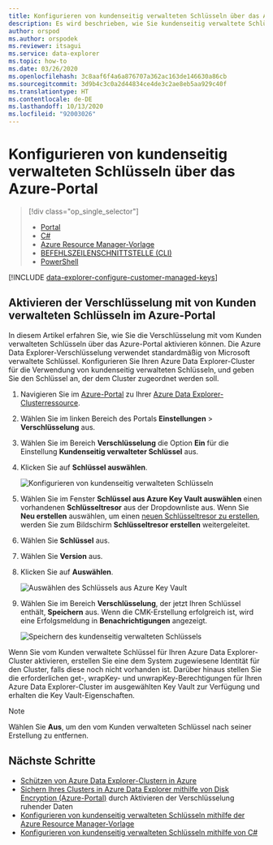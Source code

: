 ```yaml
---
title: Konfigurieren von kundenseitig verwalteten Schlüsseln über das Azure-Portal
description: Es wird beschrieben, wie Sie kundenseitig verwaltete Schlüssel für die Verschlüsselung von Azure Data Explorer-Daten mit dem Azure-Portal konfigurieren.
author: orspod
ms.author: orspodek
ms.reviewer: itsagui
ms.service: data-explorer
ms.topic: how-to
ms.date: 03/26/2020
ms.openlocfilehash: 3c8aaf6f4a6a876707a362ac163de146630a86cb
ms.sourcegitcommit: 3d9b4c3c0a2d44834ce4de3c2ae8eb5aa929c40f
ms.translationtype: HT
ms.contentlocale: de-DE
ms.lasthandoff: 10/13/2020
ms.locfileid: "92003026"
---
```

# <a name="configure-customer-managed-keys-using-the-azure-portal"></a>Konfigurieren von kundenseitig verwalteten Schlüsseln über das Azure-Portal

> [!div class="op_single_selector"]
> * [Portal](customer-managed-keys-portal.md)
> * [C#](customer-managed-keys-csharp.md)
> * [Azure Resource Manager-Vorlage](customer-managed-keys-resource-manager.md)
> * [BEFEHLSZEILENSCHNITTSTELLE (CLI)](customer-managed-keys-cli.md)
> * [PowerShell](customer-managed-keys-powershell.md)

[!INCLUDE [data-explorer-configure-customer-managed-keys](includes/data-explorer-configure-customer-managed-keys.md)]

## <a name="enable-encryption-with-customer-managed-keys-in-the-azure-portal"></a>Aktivieren der Verschlüsselung mit von Kunden verwalteten Schlüsseln im Azure-Portal

In diesem Artikel erfahren Sie, wie Sie die Verschlüsselung mit vom Kunden verwalteten Schlüsseln über das Azure-Portal aktivieren können. Die Azure Data Explorer-Verschlüsselung verwendet standardmäßig von Microsoft verwaltete Schlüssel. Konfigurieren Sie Ihren Azure Data Explorer-Cluster für die Verwendung von kundenseitig verwalteten Schlüsseln, und geben Sie den Schlüssel an, der dem Cluster zugeordnet werden soll.

1. Navigieren Sie im [Azure-Portal](https://portal.azure.com/) zu Ihrer [Azure Data Explorer-Clusterressource](create-cluster-database-portal.md#create-a-cluster). 
1. Wählen Sie im linken Bereich des Portals **Einstellungen** > **Verschlüsselung** aus.
1. Wählen Sie im Bereich **Verschlüsselung** die Option **Ein** für die Einstellung **Kundenseitig verwalteter Schlüssel** aus.
1. Klicken Sie auf **Schlüssel auswählen**.

    ![Konfigurieren von kundenseitig verwalteten Schlüsseln](media/customer-managed-keys-portal/cmk-encryption-setting.png)

1. Wählen Sie im Fenster **Schlüssel aus Azure Key Vault auswählen** einen vorhandenen **Schlüsseltresor** aus der Dropdownliste aus. Wenn Sie **Neu erstellen** auswählen, um einen [neuen Schlüsseltresor zu erstellen](/azure/key-vault/quick-create-portal#create-a-vault), werden Sie zum Bildschirm **Schlüsseltresor erstellen** weitergeleitet.

1. Wählen Sie **Schlüssel** aus.
1. Wählen Sie **Version** aus.
1. Klicken Sie auf **Auswählen**.

    ![Auswählen des Schlüssels aus Azure Key Vault](media/customer-managed-keys-portal/cmk-key-vault.png)

1. Wählen Sie im Bereich **Verschlüsselung**, der jetzt Ihren Schlüssel enthält, **Speichern** aus. Wenn die CMK-Erstellung erfolgreich ist, wird eine Erfolgsmeldung in **Benachrichtigungen** angezeigt.

    ![Speichern des kundenseitig verwalteten Schlüssels](media/customer-managed-keys-portal/cmk-encryption-setting.png)

Wenn Sie vom Kunden verwaltete Schlüssel für Ihren Azure Data Explorer-Cluster aktivieren, erstellen Sie eine dem System zugewiesene Identität für den Cluster, falls diese noch nicht vorhanden ist. Darüber hinaus stellen Sie die erforderlichen get-, wrapKey- und unwrapKey-Berechtigungen für Ihren Azure Data Explorer-Cluster im ausgewählten Key Vault zur Verfügung und erhalten die Key Vault-Eigenschaften. 

> [!NOTE]
> Wählen Sie **Aus**, um den vom Kunden verwalteten Schlüssel nach seiner Erstellung zu entfernen.

## <a name="next-steps"></a>Nächste Schritte

* [Schützen von Azure Data Explorer-Clustern in Azure](security.md)
* [Sichern Ihres Clusters in Azure Data Explorer mithilfe von Disk Encryption (Azure-Portal)](cluster-disk-encryption.md) durch Aktivieren der Verschlüsselung ruhender Daten
* [Konfigurieren von kundenseitig verwalteten Schlüsseln mithilfe der Azure Resource Manager-Vorlage](customer-managed-keys-resource-manager.md)
* [Konfigurieren von kundenseitig verwalteten Schlüsseln mithilfe von C#](customer-managed-keys-csharp.md)


